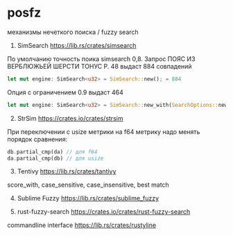 # posfz


механизмы нечеткого поиска / fuzzy search

1. SimSearch
https://lib.rs/crates/simsearch

По умолчанию точность поика simsearch 0,8. Запрос ПОЯС ИЗ ВЕРБЛЮЖЬЕЙ ШЕРСТИ ТОНУС Р. 48 выдаст 884 совпадений
```Rust
let mut engine: SimSearch<u32> = SimSearch::new(); = 884
```
Опция с ограничением 0.9 выдаст 464
```Rust
let mut engine: SimSearch<u32> = SimSearch::new_with(SearchOptions::new().threshold(0.9)); = 464
```

2. StrSim
https://crates.io/crates/strsim

При переключении с usize метрики на f64 метрику надо менять порядок сравнения:
```Rust
db.partial_cmp(da) // для f64
da.partial_cmp(db) // для usize
````

3. Tentivy
https://lib.rs/crates/tantivy

score_with, case_sensitive, case_insensitive, best match

4. Sublime Fuzzy
https://lib.rs/crates/sublime_fuzzy

5. rust-fuzzy-search
https://crates.io/crates/rust-fuzzy-search

commandline interface https://lib.rs/crates/rustyline


